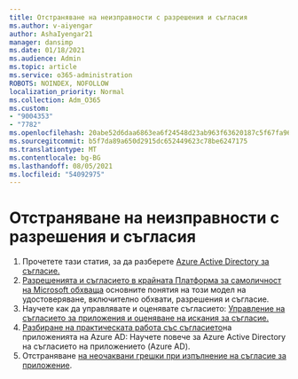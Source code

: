 ```yaml
---
title: Отстраняване на неизправности с разрешения и съгласия
ms.author: v-aiyengar
author: AshaIyengar21
manager: dansimp
ms.date: 01/18/2021
ms.audience: Admin
ms.topic: article
ms.service: o365-administration
ROBOTS: NOINDEX, NOFOLLOW
localization_priority: Normal
ms.collection: Adm_O365
ms.custom:
- "9004353"
- "7782"
ms.openlocfilehash: 20abe52d6daa6863ea6f24548d23ab963f63620187c5f67fa9616c0efd428b91
ms.sourcegitcommit: b5f7da89a650d2915dc652449623c78be6247175
ms.translationtype: MT
ms.contentlocale: bg-BG
ms.lasthandoff: 08/05/2021
ms.locfileid: "54092975"
---
```

# <a name="troubleshoot-permissions-and-consents"></a>Отстраняване на неизправности с разрешения и съгласия

1. Прочетете тази статия, за да разберете [Azure Active Directory за съгласие.](https://docs.microsoft.com/azure/active-directory/develop/consent-framework)
1. [Разрешенията и съгласието в крайната Платформа за самоличност на Microsoft обхваща](https://docs.microsoft.com/azure/active-directory/develop/v2-permissions-and-consent) основните понятия на този модел на удостоверяване, включително обхвати, разрешения и съгласие.
1. Научете как да управлявате и оценявате съгласието: [Управление на съгласието за приложения и оценяване на искания за съгласие.](https://docs.microsoft.com/azure/active-directory/manage-apps/manage-consent-requests#evaluating-a-request-for-tenant-wide-admin-consent)
1. [Разбиране на практическата работа със съгласието](https://docs.microsoft.com/azure/active-directory/develop/application-consent-experience)на приложенията на Azure AD: Научете повече за Azure Active Directory на съгласието на приложението (Azure AD).
1. Отстраняване [на неочаквани грешки при изпълнение на съгласие за приложение](https://docs.microsoft.com/azure/active-directory/manage-apps/application-sign-in-unexpected-user-consent-error).
